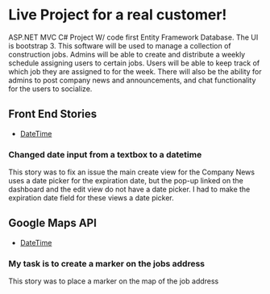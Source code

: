 # Live Project for a real customer!
ASP.NET MVC C# Project W/ code first Entity Framework Database. The UI is bootstrap 3.
This software will be used to manage a collection of construction jobs. Admins will be able to create and distribute a weekly schedule assigning users to certain jobs. Users will be able to keep track of which job they are assigned to for the week. There will also be the ability for admins to post company news and announcements, and chat functionality for the users to socialize.


## Front End Stories
* [DateTime](#button-sizing-bug)

### Changed date input from a textbox to a datetime
This story was to fix an issue the main create view for the Company News uses a date picker for the expiration date, but the pop-up linked on the dashboard and the edit view do not have a date picker. I had to make the expiration date field for these views a date picker.

## Google Maps API
* [DateTime](#button-sizing-bug)

### My task is to create a marker on the jobs address
This story was to place a marker on the map of the job address
